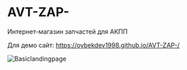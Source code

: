# AVT-ZAP-
Интернет-магазин запчастей  для АКПП

Для демо сайт: https://oybekdev1998.github.io/AVT-ZAP-/

![Basiclandingpage](https://user-images.githubusercontent.com/83628117/147651035-0f256fa5-1ad6-499a-bfb5-a9b3117e56c0.png)
